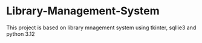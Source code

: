 # Library-Management-System
This project is based on library mnagement system using tkinter, sqllie3 and python 3.12
